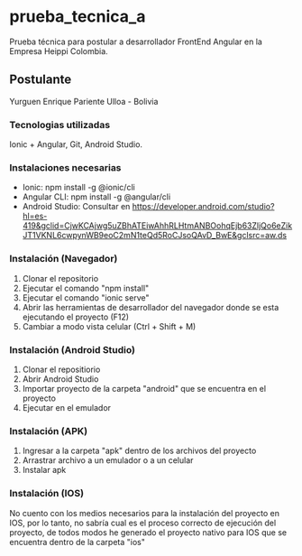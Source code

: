 # prueba_tecnica_a
Prueba técnica para postular a desarrollador FrontEnd Angular en la Empresa Heippi Colombia.
## Postulante
Yurguen Enrique Pariente Ulloa - Bolivia
### Tecnologias utilizadas
Ionic + Angular, Git, Android Studio.
### Instalaciones necesarias 
- Ionic: npm install -g @ionic/cli
- Angular CLI: npm install -g @angular/cli
- Android Studio: Consultar en https://developer.android.com/studio?hl=es-419&gclid=CjwKCAjwg5uZBhATEiwAhhRLHtmANBOohqEjb63ZljQo6eZikJT1VKNL6cwpynWB9eoC2mN1teQd5RoCJsoQAvD_BwE&gclsrc=aw.ds
### Instalación (Navegador)
1. Clonar el repositorio
2. Ejecutar el comando "npm install"
3. Ejecutar el comando "ionic serve"
4. Abrir las herramientas de desarrollador del navegador donde se esta ejecutando el proyecto (F12)
5. Cambiar a modo vista celular (Ctrl + Shift + M)
### Instalación (Android Studio)
1. Clonar el repositiorio
2. Abrir Android Studio
3. Importar proyecto de la carpeta "android" que se encuentra en el proyecto
4. Ejecutar en el emulador
### Instalación (APK)
1. Ingresar a la carpeta "apk" dentro de los archivos del proyecto
2. Arrastrar archivo a un emulador o a un celular
3. Instalar apk
### Instalación (IOS)
No cuento con los medios necesarios para la instalación del proyecto en IOS, por lo tanto, no sabría cual es el proceso correcto de ejecución del proyecto,
de todos modos he generado el proyecto nativo para IOS que se encuentra dentro de la carpeta "ios"
